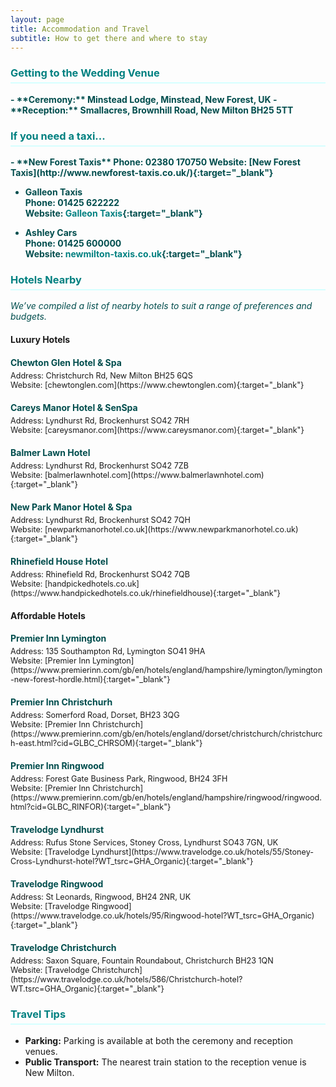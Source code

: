 ```yaml
---
layout: page
title: Accommodation and Travel
subtitle: How to get there and where to stay
---
```


<style>
  h3 {
    color: #008080;
    border-bottom: 2px solid #d5ffff;
    padding-bottom: 5px;
  }
  .hotel-list {
    margin-bottom: 20px;
  }
  .hotel-list h4 {
    color: #004d4d;
    margin-bottom: 5px;
  }
  .hotel-list p {
    margin: 0;
    font-size: 0.9em;
  }
  .contact-info {
    font-weight: bold;
    color: #004d4d;
  }
  .subtitle {
    color: #004d4d;
    font-style: italic;
    margin-bottom: 20px;
  }
  a {
    color: #008080;
    text-decoration: none;
  }
  a:hover {
    text-decoration: underline;
  }
</style>

### Getting to the Wedding Venue

<div class="contact-info">
- **Ceremony:** Minstead Lodge, Minstead, New Forest, UK  
- **Reception:** Smallacres, Brownhill Road, New Milton BH25 5TT
</div>

### If you need a taxi...

<div class="contact-info">
- **New Forest Taxis**  
  Phone: 02380 170750  
  Website: [New Forest Taxis](http://www.newforest-taxis.co.uk/){:target="_blank"}
  
- **Galleon Taxis**  
  Phone: 01425 622222  
  Website: [Galleon Taxis](https://www.galleontaxis.co.uk/){:target="_blank"}

- **Ashley Cars**  
  Phone: 01425 600000  
  Website: [newmilton-taxis.co.uk](http://www.newmilton-taxis.co.uk){:target="_blank"}
</div>

### Hotels Nearby

<div class="subtitle">We’ve compiled a list of nearby hotels to suit a range of preferences and budgets.</div>

#### Luxury Hotels

<div class="hotel-list">
  <h4>Chewton Glen Hotel & Spa</h4>
  <p>Address: Christchurch Rd, New Milton BH25 6QS</p>
  <p>Website: [chewtonglen.com](https://www.chewtonglen.com){:target="_blank"}</p>
</div>

<div class="hotel-list">
  <h4>Careys Manor Hotel & SenSpa</h4>
  <p>Address: Lyndhurst Rd, Brockenhurst SO42 7RH</p>
  <p>Website: [careysmanor.com](https://www.careysmanor.com){:target="_blank"}</p>
</div>

<div class="hotel-list">
  <h4>Balmer Lawn Hotel</h4>
  <p>Address: Lyndhurst Rd, Brockenhurst SO42 7ZB</p>
  <p>Website: [balmerlawnhotel.com](https://www.balmerlawnhotel.com){:target="_blank"}</p>
</div>

<div class="hotel-list">
  <h4>New Park Manor Hotel & Spa</h4>
  <p>Address: Lyndhurst Rd, Brockenhurst SO42 7QH</p>
  <p>Website: [newparkmanorhotel.co.uk](https://www.newparkmanorhotel.co.uk){:target="_blank"}</p>
</div>

<div class="hotel-list">
  <h4>Rhinefield House Hotel</h4>
  <p>Address: Rhinefield Rd, Brockenhurst SO42 7QB</p>
  <p>Website: [handpickedhotels.co.uk](https://www.handpickedhotels.co.uk/rhinefieldhouse){:target="_blank"}</p>
</div>

#### Affordable Hotels

<div class="hotel-list">
  <h4>Premier Inn Lymington</h4>
  <p>Address: 135 Southampton Rd, Lymington SO41 9HA</p>
  <p>Website: [Premier Inn Lymington](https://www.premierinn.com/gb/en/hotels/england/hampshire/lymington/lymington-new-forest-hordle.html){:target="_blank"}</p>
</div>

<div class="hotel-list">
  <h4>Premier Inn Christchurh</h4>
  <p>Address: Somerford Road, Dorset, BH23 3QG</p>
  <p>Website: [Premier Inn Christchurch](https://www.premierinn.com/gb/en/hotels/england/dorset/christchurch/christchurch-east.html?cid=GLBC_CHRSOM){:target="_blank"}</p>
</div>

<div class="hotel-list">
  <h4>Premier Inn Ringwood</h4>
  <p>Address: Forest Gate Business Park, Ringwood, BH24 3FH</p>
  <p>Website: [Premier Inn Christchurch](https://www.premierinn.com/gb/en/hotels/england/hampshire/ringwood/ringwood.html?cid=GLBC_RINFOR){:target="_blank"}</p>
</div>

<div class="hotel-list">
  <h4>Travelodge Lyndhurst</h4>
  <p>Address: Rufus Stone Services, Stoney Cross, Lyndhurst SO43 7GN, UK</p>
  <p>Website: [Travelodge Lyndhurst](https://www.travelodge.co.uk/hotels/55/Stoney-Cross-Lyndhurst-hotel?WT_tsrc=GHA_Organic){:target="_blank"}</p>
</div>

<div class="hotel-list">
  <h4>Travelodge Ringwood</h4>
  <p>Address: St Leonards, Ringwood, BH24 2NR, UK</p>
  <p>Website: [Travelodge Ringwood](https://www.travelodge.co.uk/hotels/95/Ringwood-hotel?WT_tsrc=GHA_Organic){:target="_blank"}</p>
</div>

<div class="hotel-list">
  <h4>Travelodge Christchurch</h4>
  <p>Address: Saxon Square, Fountain Roundabout, Christchurch BH23 1QN</p>
  <p>Website: [Travelodge Christchurch](https://www.travelodge.co.uk/hotels/586/Christchurch-hotel?WT.tsrc=GHA_Organic){:target="_blank"}</p>
</div>

### Travel Tips

- **Parking:** Parking is available at both the ceremony and reception venues.
- **Public Transport:** The nearest train station to the reception venue is New Milton.
